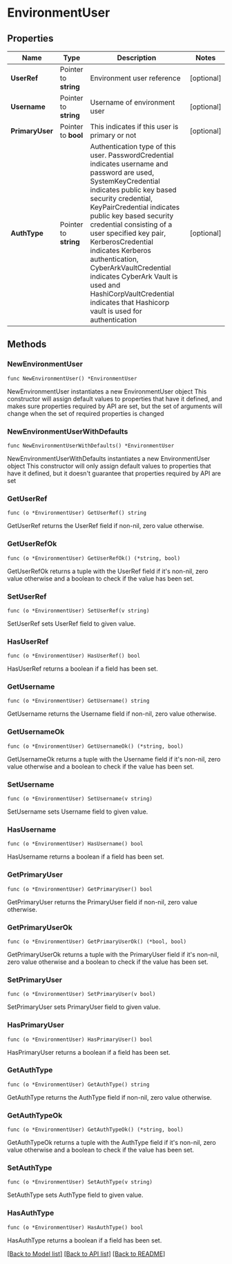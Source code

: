 # EnvironmentUser

## Properties

Name | Type | Description | Notes
------------ | ------------- | ------------- | -------------
**UserRef** | Pointer to **string** | Environment user reference | [optional] 
**Username** | Pointer to **string** | Username of environment user | [optional] 
**PrimaryUser** | Pointer to **bool** | This indicates if this user is primary or not | [optional] 
**AuthType** | Pointer to **string** | Authentication type of this user. PasswordCredential indicates username and password are used, SystemKeyCredential indicates public key based security credential, KeyPairCredential indicates public key based security credential consisting of a user specified key pair, KerberosCredential indicates Kerberos authentication, CyberArkVaultCredential indicates CyberArk Vault is used and HashiCorpVaultCredential indicates that Hashicorp vault is used for authentication | [optional] 

## Methods

### NewEnvironmentUser

`func NewEnvironmentUser() *EnvironmentUser`

NewEnvironmentUser instantiates a new EnvironmentUser object
This constructor will assign default values to properties that have it defined,
and makes sure properties required by API are set, but the set of arguments
will change when the set of required properties is changed

### NewEnvironmentUserWithDefaults

`func NewEnvironmentUserWithDefaults() *EnvironmentUser`

NewEnvironmentUserWithDefaults instantiates a new EnvironmentUser object
This constructor will only assign default values to properties that have it defined,
but it doesn't guarantee that properties required by API are set

### GetUserRef

`func (o *EnvironmentUser) GetUserRef() string`

GetUserRef returns the UserRef field if non-nil, zero value otherwise.

### GetUserRefOk

`func (o *EnvironmentUser) GetUserRefOk() (*string, bool)`

GetUserRefOk returns a tuple with the UserRef field if it's non-nil, zero value otherwise
and a boolean to check if the value has been set.

### SetUserRef

`func (o *EnvironmentUser) SetUserRef(v string)`

SetUserRef sets UserRef field to given value.

### HasUserRef

`func (o *EnvironmentUser) HasUserRef() bool`

HasUserRef returns a boolean if a field has been set.

### GetUsername

`func (o *EnvironmentUser) GetUsername() string`

GetUsername returns the Username field if non-nil, zero value otherwise.

### GetUsernameOk

`func (o *EnvironmentUser) GetUsernameOk() (*string, bool)`

GetUsernameOk returns a tuple with the Username field if it's non-nil, zero value otherwise
and a boolean to check if the value has been set.

### SetUsername

`func (o *EnvironmentUser) SetUsername(v string)`

SetUsername sets Username field to given value.

### HasUsername

`func (o *EnvironmentUser) HasUsername() bool`

HasUsername returns a boolean if a field has been set.

### GetPrimaryUser

`func (o *EnvironmentUser) GetPrimaryUser() bool`

GetPrimaryUser returns the PrimaryUser field if non-nil, zero value otherwise.

### GetPrimaryUserOk

`func (o *EnvironmentUser) GetPrimaryUserOk() (*bool, bool)`

GetPrimaryUserOk returns a tuple with the PrimaryUser field if it's non-nil, zero value otherwise
and a boolean to check if the value has been set.

### SetPrimaryUser

`func (o *EnvironmentUser) SetPrimaryUser(v bool)`

SetPrimaryUser sets PrimaryUser field to given value.

### HasPrimaryUser

`func (o *EnvironmentUser) HasPrimaryUser() bool`

HasPrimaryUser returns a boolean if a field has been set.

### GetAuthType

`func (o *EnvironmentUser) GetAuthType() string`

GetAuthType returns the AuthType field if non-nil, zero value otherwise.

### GetAuthTypeOk

`func (o *EnvironmentUser) GetAuthTypeOk() (*string, bool)`

GetAuthTypeOk returns a tuple with the AuthType field if it's non-nil, zero value otherwise
and a boolean to check if the value has been set.

### SetAuthType

`func (o *EnvironmentUser) SetAuthType(v string)`

SetAuthType sets AuthType field to given value.

### HasAuthType

`func (o *EnvironmentUser) HasAuthType() bool`

HasAuthType returns a boolean if a field has been set.


[[Back to Model list]](../README.md#documentation-for-models) [[Back to API list]](../README.md#documentation-for-api-endpoints) [[Back to README]](../README.md)



